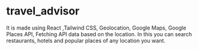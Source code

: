 # travel_advisor
It is made using React ,Tailwind CSS, Geolocation, Google Maps, Google Places API, Fetching API data based on the location. In this you can search restaurants, hotels and popular places of any location you want.
